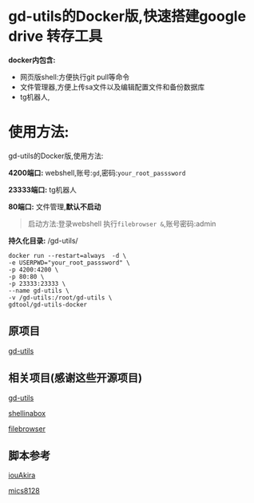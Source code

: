 # gd-utils的Docker版,快速搭建google drive 转存工具

**docker内包含:**
- 网页版shell:方便执行git pull等命令
- 文件管理器,方便上传sa文件以及编辑配置文件和备份数据库
- tg机器人,




# 使用方法:
gd-utils的Docker版,使用方法:


**4200端口:** webshell,账号:`gd`,密码:`your_root_passsword`

**23333端口:** tg机器人

**80端口:** 文件管理,**默认不启动**
> 启动方法:登录webshell 执行`filebrowser &`,账号密码:admin

**持久化目录:** /gd-utils/

```
docker run --restart=always  -d \
-e USERPWD="your_root_passsword" \
-p 4200:4200 \
-p 80:80 \
-p 23333:23333 \
--name gd-utils \
-v /gd-utils:/root/gd-utils \
gdtool/gd-utils-docker
```

## 原项目
[gd-utils](https://github.com/iwestlin/gd-utils)

## 相关项目(感谢这些开源项目)

[gd-utils](https://github.com/iwestlin/gd-utils)

[shellinabox](https://github.com/shellinabox/shellinabox)

[filebrowser](https://github.com/filebrowser/filebrowser/)

## 脚本参考

[iouAkira](https://github.com/iouAkira/someDockerfile)

[mics8128](https://github.com/mics8128/gd-utilds-docker)
